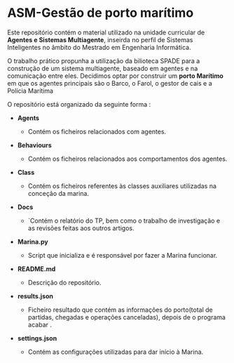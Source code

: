 # ASM-Gestão de porto marítimo

Este repositório contém o material utilizado na unidade curricular de **Agentes e Sistemas Multiagente**, inseirda no perfil de Sistemas Inteligentes no âmbito do Mestrado em Engenharia Informática.

O trabalho prático propunha a utilização da bilioteca SPADE para a construção de um sistema multiagente, baseado em agentes e na comunicação entre eles. Decidimos optar por construir um **porto Marítimo** em que os agentes principais são o Barco, o Farol, o gestor de cais e a Polícia Marítima

O repositório está organizado da seguinte forma :

- **Agents**
  - Contém os ficheiros relacionados com agentes.

- **Behaviours**
  - Contém os ficheiros relacionados aos comportamentos dos agentes.

- **Class**
  - Contém os ficheiros referentes às classes auxiliares utilizadas na conceção da marina.

- **Docs**
  - `Contém o relatório do TP, bem como o trabalho de investigação e as revisões feitas aos outros artigos.

- **Marina.py**
  - Script que inicializa e é responsável por fazer a Marina funcionar.

- **README.md**
  - Descrição do repositório.

- **results.json**
  - Ficheiro resultado que contém as informações do porto(total de partidas, chegadas e operações canceladas), depois de o programa acabar .

- **settings.json**
  - Contém as configurações utilizadas para dar início à Marina.
